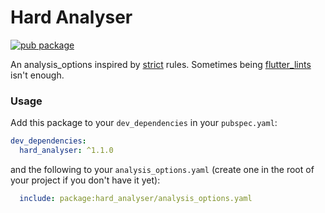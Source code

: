 # Hard Analyser

[![pub package](https://img.shields.io/pub/v/hard_analyser?style=flat-square)](https://pub.dev/packages/hard_analyser)

An analysis_options inspired by [strict](https://pub.dev/packages/strict) rules. Sometimes being [flutter_lints](https://pub.dev/packages/flutter_lints) isn't enough.

### Usage

Add this package to your `dev_dependencies` in your `pubspec.yaml`:

```yaml
dev_dependencies:
  hard_analyser: ^1.1.0
```

and the following to your `analysis_options.yaml` (create one in the root of your project if you don't
have it yet):

```yaml
  include: package:hard_analyser/analysis_options.yaml
```